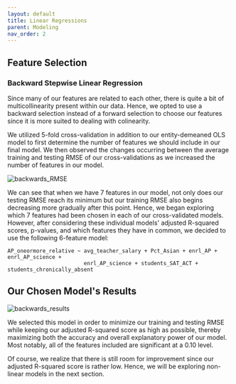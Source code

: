 ```yaml
---
layout: default
title: Linear Regressions 
parent: Modeling
nav_order: 2
---
```


## Feature Selection 

### Backward Stepwise Linear Regression  

Since many of our features are related to each other, there is quite a bit of multicollinearity present within our data. Hence, we opted to use a backward selection instead of a forward selection to choose our features since it is more suited to dealing with colinearity. 

We utilized 5-fold cross-validation in addition to our entity-demeaned OLS model to first determine the number of features we should include in our final model. We then observed the changes occurring between the average training and testing RMSE of our cross-validations as we increased the number of features in our model.  

![backwards_RMSE](../../../assets/images/backwards_RMSE.png) 

We can see that when we have 7 features in our model, not only does our testing RMSE reach its minimum but our training RMSE also begins decreasing more gradually after this point. Hence, we began exploring which 7 features had been chosen in each of our cross-validated models. However, after considering these individual models' adjusted R-squared scores, p-values, and which features they have in common, we decided to use the following 6-feature model:  

    AP_oneormore_relative ~ avg_teacher_salary + Pct_Asian + enrl_AP + enrl_AP_science + 
                            enrl_AP_science + students_SAT_ACT + students_chronically_absent 


## Our Chosen Model's Results 

![backwards_results](../../../assets/images/backwards_results.png)

We selected this model in order to minimize our training and testing RMSE while keeping our adjusted R-squared score as high as possible, thereby maximizing both the accuracy and overall explanatory power of our model.  Most notably, all of the features included are significant at a 0.10 level. 

Of course, we realize that there is still room for improvement since our adjusted R-squared score is rather low. Hence, we will be exploring non-linear models in the next section. 
